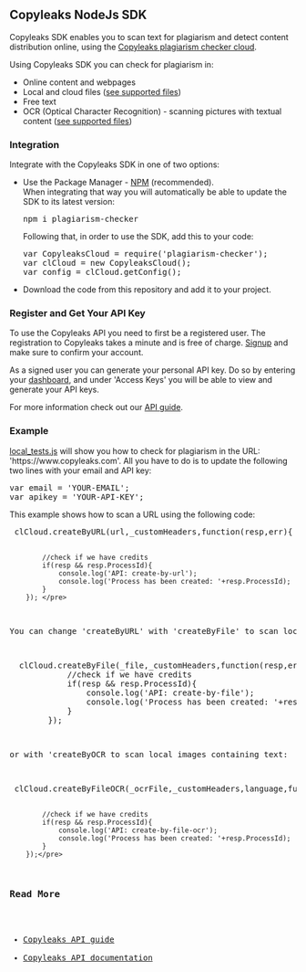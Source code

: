 <h2>Copyleaks NodeJs SDK</h2>
<p>
Copyleaks SDK enables you to scan text for plagiarism and detect content distribution online, using the <a href="https://copyleaks.com">Copyleaks plagiarism checker cloud</a>.
</p>
<p>
Using Copyleaks SDK you can check for plagiarism in:  
<ul>
<li>Online content and webpages</li>
<li>Local and cloud files (<a href="https://api.copyleaks.com/Documentation/TechnicalSpecifications/#non-textual-formats">see supported files</a>)</li>
<li>Free text</li>
<li>OCR (Optical Character Recognition) - scanning pictures with textual content (<a href="https://api.copyleaks.com/Documentation/TechnicalSpecifications/#ocr-formats">see supported files</a>)</li>
</ul>
</p>
<h3>Integration</h3>
<p>Integrate with the Copyleaks SDK in one of two options:</p>
<ul>
<li>Use the Package Manager - <a href="https://www.npmjs.com/package/plagiarism-checker">NPM</a> (recommended).
  <br>
  When integrating that way you will automatically be able to update the SDK to its latest version:
<pre>
npm i plagiarism-checker
</pre>
Following that, in order to use the SDK, add this to your code:
<pre>
var CopyleaksCloud = require('plagiarism-checker');
var clCloud = new CopyleaksCloud();
var config = clCloud.getConfig();
</pre>
</li>
<li>Download the code from this repository and add it to your project.
</ul>
<h3>Register and Get Your API Key</h3>
 <p>To use the Copyleaks API you need to first be a registered user. The registration to Copyleaks takes a minute and is free of charge. <a href="https://copyleaks.com/Account/Register">Signup</a> and make sure to confirm your account.</p>
 <p>As a signed user you can generate your personal API key. Do so by entering your <a href="https://api.copyleaks.com/Home/Dashboard">dashboard</a>, and under 'Access Keys' you will be able to view and generate your API keys.</p>
 <p>For more information check out our <a href="https://api.copyleaks.com/Guides/HowToUse">API guide</a>.</p>
<h3>Example</h3>
<p><a href="https://github.com/Copyleaks/NodeJS-Plagiarism-Checker/blob/master/local_test.js">local_tests.js</a> will show you how to check for plagiarism in the URL: 'https://www.copyleaks.com'. All you have to do is to update the following two lines with your email and API key:
</p>
<pre>
var email = 'YOUR-EMAIL';
var apikey = 'YOUR-API-KEY';
</pre>

<p>This example shows how to scan a URL using the following code:</p>
<pre> clCloud.createByURL(url,_customHeaders,function(resp,err){

	    	//check if we have credits
	    	if(resp && resp.ProcessId){
	    		console.log('API: create-by-url');
	    		console.log('Process has been created: '+resp.ProcessId);
	    	}
	    }); </pre>
<p>You can change 'createByURL' with 'createByFile' to scan local files:</p>
<pre>  clCloud.createByFile(_file,_customHeaders,function(resp,err){
	    	//check if we have credits
	    	if(resp && resp.ProcessId){
	    		console.log('API: create-by-file');
	    		console.log('Process has been created: '+resp.ProcessId);
	    	}
	    }); </pre>
<p>or with 'createByOCR to scan local images containing text:</p>
<pre> clCloud.createByFileOCR(_ocrFile,_customHeaders,language,function(resp,err){
			
	    	//check if we have credits
	    	if(resp && resp.ProcessId){
	    		console.log('API: create-by-file-ocr');
	    		console.log('Process has been created: '+resp.ProcessId);
	    	}
	    });</pre>
<h3>Read More</h3>
<ul>
<li><a href="https://api.copyleaks.com/Guides/HowToUse">Copyleaks API guide</a></li>
<li><a href="https://api.copyleaks.com/Documentation">Copyleaks API documentation</a></li>
</ul>


